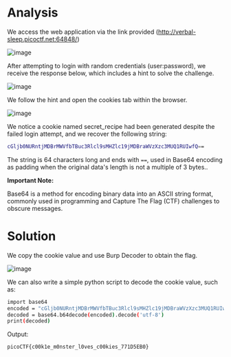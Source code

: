 # Analysis
We access the web application via the link provided (http://verbal-sleep.picoctf.net:64848/)

![image](https://github.com/user-attachments/assets/fec7464b-579c-4f62-96c6-7514b6032f43)

After attempting to login with random credentials (user:password), we receive the response below, which includes a hint to solve the challenge.

![image](https://github.com/user-attachments/assets/afa2d446-673d-4a3c-b433-391ead789a4c)

We follow the hint and open the cookies tab within the browser.

![image](https://github.com/user-attachments/assets/3f3e122a-e129-44ad-973b-ee2d5ba497b5)

We notice a cookie named secret_recipe had been generated despite the failed login attempt, and we recover the following string:
```bash
cGljb0NURntjMDBrMWVfbTBuc3Rlcl9sMHZlc19jMDBraWVzXzc3MUQ1RUIwfQ==
```
The string is 64 characters long and ends with ```==```, used in Base64 encoding as padding when the original data's length is not a multiple of 3 bytes..

**Important Note:**

Base64 is a method for encoding binary data into an ASCII string format, commonly used in programming and Capture The Flag (CTF) challenges to obscure messages.
# Solution
We copy the cookie value and use Burp Decoder to obtain the flag.

![image](https://github.com/user-attachments/assets/6c9fedfa-d83e-4440-a9b1-4046ad8e006e)

We can also write a simple python script to decode the cookie value, such as:

```bash
import base64
encoded = "cGljb0NURntjMDBrMWVfbTBuc3Rlcl9sMHZlc19jMDBraWVzXzc3MUQ1RUIwfQ=="
decoded = base64.b64decode(encoded).decode('utf-8')
print(decoded)
```
Output:

```picoCTF{c00k1e_m0nster_l0ves_c00kies_771D5EB0}```
